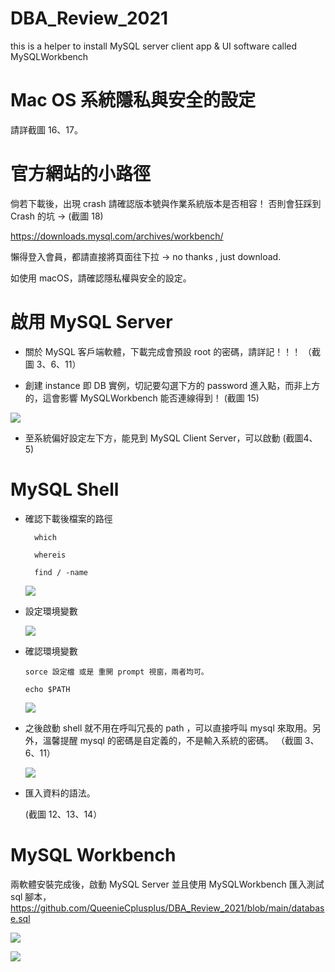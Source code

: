 # DBA_Review_2021
this is a helper to install MySQL server client app &amp; UI software called MySQLWorkbench 


# Mac OS 系統隱私與安全的設定

  
  請詳截圖 16、17。


# 官方網站的小路徑

倘若下載後，出現 crash 請確認版本號與作業系統版本是否相容！ 否則會狂踩到 Crash 的坑 -> (截圖 18)

https://downloads.mysql.com/archives/workbench/

懶得登入會員，都請直接將頁面往下拉 -> no thanks , just download. 

如使用 macOS，請確認隱私權與安全的設定。


# 啟用 MySQL Server

* 關於 MySQL 客戶端軟體，下載完成會預設 root 的密碼，請詳記！！！ （截圖 3、6、11）

* 創建 instance 即 DB 實例，切記要勾選下方的 password 進入點，而非上方的，這會影響 MySQLWorkbench 能否連線得到！ (截圖 15)

 ![](https://raw.githubusercontent.com/QueenieCplusplus/DBA_Review_2021/main/15.png)

* 至系統偏好設定左下方，能見到 MySQL Client Server，可以啟動 (截圖4、5)


# MySQL Shell

* 確認下載後檔案的路徑


        which
     
        whereis
        
        find / -name
   


  ![](https://raw.githubusercontent.com/QueenieCplusplus/DBA_Review_2021/main/0b.png)
  

* 設定環境變數 

  ![](https://raw.githubusercontent.com/QueenieCplusplus/DBA_Review_2021/main/8.png)
  
  
* 確認環境變數 

      sorce 設定檔 或是 重開 prompt 視窗，兩者均可。

      echo $PATH
  
  ![](https://raw.githubusercontent.com/QueenieCplusplus/DBA_Review_2021/main/9.png)
  
  
* 之後啟動 shell 就不用在呼叫冗長的 path ，可以直接呼叫 mysql 來取用。另外，溫馨提醒 mysql 的密碼是自定義的，不是輸入系統的密碼。 （截圖 3、6、11）

   ![](https://raw.githubusercontent.com/QueenieCplusplus/DBA_Review_2021/main/11%20輸入mysql%20密碼%20非系統管理員密碼.png)
   
   
* 匯入資料的語法。

  (截圖 12、13、14）

# MySQL Workbench

兩軟體安裝完成後，啟動 MySQL Server 並且使用 MySQLWorkbench 匯入測試 sql 腳本，https://github.com/QueenieCplusplus/DBA_Review_2021/blob/main/database.sql

  ![](https://raw.githubusercontent.com/QueenieCplusplus/DBA_Review_2021/main/19.png)
  
  ![](https://raw.githubusercontent.com/QueenieCplusplus/DBA_Review_2021/main/0a.png)

